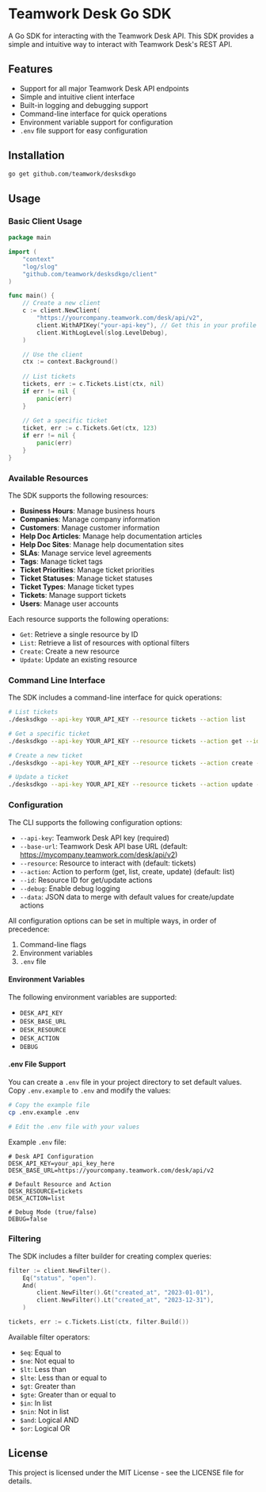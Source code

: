 # Teamwork Desk Go SDK

A Go SDK for interacting with the Teamwork Desk API. This SDK provides a simple and intuitive way to interact with Teamwork Desk's REST API.

## Features

- Support for all major Teamwork Desk API endpoints
- Simple and intuitive client interface
- Built-in logging and debugging support
- Command-line interface for quick operations
- Environment variable support for configuration
- `.env` file support for easy configuration

## Installation

```bash
go get github.com/teamwork/desksdkgo
```

## Usage

### Basic Client Usage

```go
package main

import (
    "context"
    "log/slog"
    "github.com/teamwork/desksdkgo/client"
)

func main() {
    // Create a new client
    c := client.NewClient(
        "https://yourcompany.teamwork.com/desk/api/v2",
        client.WithAPIKey("your-api-key"), // Get this in your profile settings
        client.WithLogLevel(slog.LevelDebug),
    )

    // Use the client
    ctx := context.Background()
    
    // List tickets
    tickets, err := c.Tickets.List(ctx, nil)
    if err != nil {
        panic(err)
    }
    
    // Get a specific ticket
    ticket, err := c.Tickets.Get(ctx, 123)
    if err != nil {
        panic(err)
    }
}
```

### Available Resources

The SDK supports the following resources:

- **Business Hours**: Manage business hours
- **Companies**: Manage company information
- **Customers**: Manage customer information
- **Help Doc Articles**: Manage help documentation articles
- **Help Doc Sites**: Manage help documentation sites
- **SLAs**: Manage service level agreements
- **Tags**: Manage ticket tags
- **Ticket Priorities**: Manage ticket priorities
- **Ticket Statuses**: Manage ticket statuses
- **Ticket Types**: Manage ticket types
- **Tickets**: Manage support tickets
- **Users**: Manage user accounts

Each resource supports the following operations:
- `Get`: Retrieve a single resource by ID
- `List`: Retrieve a list of resources with optional filters
- `Create`: Create a new resource
- `Update`: Update an existing resource

### Command Line Interface

The SDK includes a command-line interface for quick operations:

```bash
# List tickets
./desksdkgo --api-key YOUR_API_KEY --resource tickets --action list

# Get a specific ticket
./desksdkgo --api-key YOUR_API_KEY --resource tickets --action get --id 123

# Create a new ticket
./desksdkgo --api-key YOUR_API_KEY --resource tickets --action create --data '{"subject": "New Ticket", "description": "Ticket description"}'

# Update a ticket
./desksdkgo --api-key YOUR_API_KEY --resource tickets --action update --id 123 --data '{"status": "resolved"}'
```

### Configuration

The CLI supports the following configuration options:

- `--api-key`: Teamwork Desk API key (required)
- `--base-url`: Teamwork Desk API base URL (default: https://mycompany.teamwork.com/desk/api/v2)
- `--resource`: Resource to interact with (default: tickets)
- `--action`: Action to perform (get, list, create, update) (default: list)
- `--id`: Resource ID for get/update actions
- `--debug`: Enable debug logging
- `--data`: JSON data to merge with default values for create/update actions

All configuration options can be set in multiple ways, in order of precedence:
1. Command-line flags
2. Environment variables
3. `.env` file

#### Environment Variables

The following environment variables are supported:
- `DESK_API_KEY`
- `DESK_BASE_URL`
- `DESK_RESOURCE`
- `DESK_ACTION`
- `DEBUG`

#### .env File Support

You can create a `.env` file in your project directory to set default values. Copy `.env.example` to `.env` and modify the values:

```bash
# Copy the example file
cp .env.example .env

# Edit the .env file with your values
```

Example `.env` file:
```env
# Desk API Configuration
DESK_API_KEY=your_api_key_here
DESK_BASE_URL=https://yourcompany.teamwork.com/desk/api/v2

# Default Resource and Action
DESK_RESOURCE=tickets
DESK_ACTION=list

# Debug Mode (true/false)
DEBUG=false
```

### Filtering

The SDK includes a filter builder for creating complex queries:

```go
filter := client.NewFilter().
    Eq("status", "open").
    And(
        client.NewFilter().Gt("created_at", "2023-01-01"),
        client.NewFilter().Lt("created_at", "2023-12-31"),
    )

tickets, err := c.Tickets.List(ctx, filter.Build())
```

Available filter operators:
- `$eq`: Equal to
- `$ne`: Not equal to
- `$lt`: Less than
- `$lte`: Less than or equal to
- `$gt`: Greater than
- `$gte`: Greater than or equal to
- `$in`: In list
- `$nin`: Not in list
- `$and`: Logical AND
- `$or`: Logical OR

## License

This project is licensed under the MIT License - see the LICENSE file for details. 